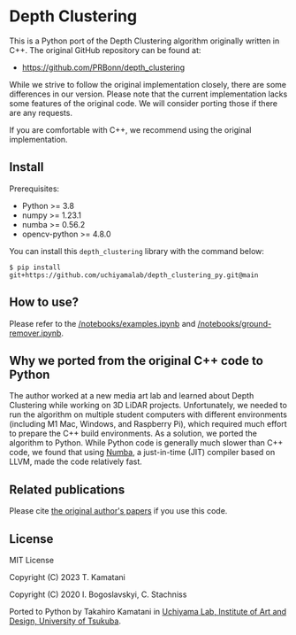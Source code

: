 # Depth Clustering

This is a Python port of the Depth Clustering algorithm originally written in C++. The original GitHub repository can be found at:
- https://github.com/PRBonn/depth_clustering

While we strive to follow the original implementation closely, there are some differences in our version. Please note that the current implementation lacks some features of the original code. We will consider porting those if there are any requests.

If you are comfortable with C++, we recommend using the original implementation.

## Install

Prerequisites:

- Python >= 3.8
- numpy >= 1.23.1
- numba >= 0.56.2
- opencv-python >= 4.8.0

You can install this `depth_clustering` library with the command below:

```
$ pip install git+https://github.com/uchiyamalab/depth_clustering_py.git@main
```

## How to use?

Please refer to the [/notebooks/examples.ipynb](/notebooks/examples.ipynb) and [/notebooks/ground-remover.ipynb](/notebooks/ground-remover.ipynb).

## Why we ported from the original C++ code to Python

The author worked at a new media art lab and learned about Depth Clustering while working on 3D LiDAR projects. Unfortunately, we needed to run the algorithm on multiple student computers with different environments (including M1 Mac, Windows, and Raspberry Pi), which required much effort to prepare the C++ build environments. As a solution, we ported the algorithm to Python. While Python code is generally much slower than C++ code, we found that using [Numba](https://numba.pydata.org/), a just-in-time (JIT) compiler based on LLVM, made the code relatively fast.


## Related publications

Please cite [the original author's papers](https://github.com/PRBonn/depth_clustering#related-publications) if you use this code.

## License

MIT License

Copyright (C) 2023  T. Kamatani

Copyright (C) 2020  I. Bogoslavskyi, C. Stachniss

Ported to Python by Takahiro Kamatani in [Uchiyama Lab, Institute of Art and Design, University of Tsukuba](https://www.geijutsu.tsukuba.ac.jp/uchiyamalab/).
